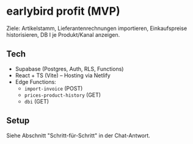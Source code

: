 # earlybird profit (MVP)

Ziele: Artikelstamm, Lieferantenrechnungen importieren, Einkaufspreise historisieren, DB I je Produkt/Kanal anzeigen.

## Tech
- Supabase (Postgres, Auth, RLS, Functions)
- React + TS (Vite) – Hosting via Netlify
- Edge Functions:
  - `import-invoice` (POST)
  - `prices-product-history` (GET)
  - `dbi` (GET)

## Setup
Siehe Abschnitt "Schritt-für-Schritt" in der Chat-Antwort.
